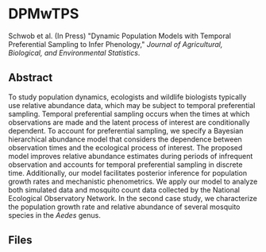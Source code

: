 # DPMwTPS
Schwob et al. (In Press) "Dynamic Population Models with Temporal Preferential Sampling to Infer Phenology," _Journal of Agricultural, Biological, and Environmental Statistics_.

## Abstract
To study population dynamics, ecologists and wildlife biologists typically use relative abundance data, which may be subject to temporal preferential sampling. Temporal preferential sampling occurs when the times at which observations are made and the latent process of interest are conditionally dependent. To account for preferential sampling, we specify a Bayesian hierarchical abundance model that considers the dependence between observation times and the ecological process of interest. The proposed model improves relative abundance estimates during periods of infrequent observation and accounts for temporal preferential sampling in discrete time. Additionally, our model facilitates posterior inference for population growth rates and mechanistic phenometrics. We apply our model to analyze both simulated data and mosquito count data collected by the National Ecological Observatory Network. In the second case study, we characterize the population growth rate and relative abundance of several mosquito species in the _Aedes_ genus.

## Files
